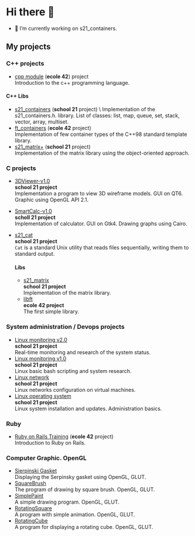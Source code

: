 # Hi there 👋

- 🔭 I’m currently working on s21_containers.

## My projects

### C++ projects
- [cpp module](https://github.com/Vojan-Najov/cpp_module) (**ecole 42**) project \
  Introduction to the c++ programming language.
  
 #### C++ Libs
 - [s21_containers](https://github.com/Vojan-Najov/s21_containers) (**school 21** project) \ 
   Implementation of the s21_containers.h. library. List of classes: list, map, queue, set, stack, vector, array, multiset.
 - [ft_containers](https://github.com/Vojan-Najov/ft_containers/) (**ecole 42** project) \
   Implementation of few container types of the C++98 standard template library. 
 - [s21_matrix+](https://github.com/Vojan-Najov/s21_matrixplus) (**school 21** project) \
   Implementation of the matrix library using the object-oriented approach.

### C projects

- [3DViewer-v1.0](https://github.com/Vojan-Najov/3DViewer_v1.0) \
  **school 21 project** \
  Implementation a program to view 3D wireframe models. GUI on QT6. Graphic using OpenGL API 2.1.
- [SmartCalc-v1.0](https://github.com/Vojan-Najov/SmartCalc_v1.0) \
  **scholl 21 project** \
  Implementation of calculator. GUI on Gtk4. Drawing graphs using Cairo.
- [s21_cat](https://github.com/Vojan-Najov/cat) \
  **school 21 project** \
  `Cat` is a standard Unix utility that reads files sequentially, writing them to standard output.
 
  #### Libs
  - [s21_matrix](https://github.com/Vojan-Najov/s21_matrix) \
    **school 21 project** \
    Implementation of the matrix library.
  - [libft](https://github.com/Vojan-Najov/libft) \
    **ecole 42 project** \
    The first simple library.


### System administration / Devops projects
- [Linux monitoring v2.0](https://github.com/Vojan-Najov/Linux_monitoring_v2.0) \
  **school 21 project** \
  Real-time monitoring and research of the system status.
- [Linux monitoring v1.0](https://github.com/Vojan-Najov/Linux_monitoring_v1.0) \
  **school 21 project** \
  Linux basic bash scripting and system research.
- [Linux network](https://github.com/Vojan-Najov/Linux_network) \
  **school 21 project** \
  Linux networks configuration on virtual machines.
- [Linux operating system](https://github.com/Vojan-Najov/Linux_operating_system) \
  **school 21 project** \
  Linux system installation and updates. Administration basics.

### Ruby
- [Ruby on Rails Training](https://github.com/Vojan-Najov/Ruby_on_Rails_training) (**ecole 42** project) \
  Introduction to Ruby on Rails.

### Computer Graphic. OpenGL
- [Sierpinski Gasket](https://github.com/Vojan-Najov/Sierpinski_Gasket) \
  Displaying the Serpinsky gasket using OpenGL, GLUT.
- [SquareBrush](https://github.com/Vojan-Najov/SquareBrush) \
  The program of drawing by square brush. OpenGL, GLUT.
- [SimplePaint](https://github.com/Vojan-Najov/SimplePaint) \
  A simple drawing program. OpenGL, GLUT.
- [RotatingSquare](https://github.com/Vojan-Najov/RotatingSquare) \
  A program with simple animation. OpenGL, GLUT.
- [RotatingCube](https://github.com/Vojan-Najov/RotatingCube) \
  A program for displaying a rotating cube. OpenGL, GLUT.

<!--
**Vojan-Najov/Vojan-Najov** is a ✨ _special_ ✨ repository because its `README.md` (this file) appears on your GitHub profile.

Here are some ideas to get you started:

- 🔭 I’m currently working on ...
- 🌱 I’m currently learning ...
- 👯 I’m looking to collaborate on ...
- 🤔 I’m looking for help with ...
- 💬 Ask me about ...
- 📫 How to reach me: ...
- 😄 Pronouns: ...
- ⚡ Fun fact: ...
-->
